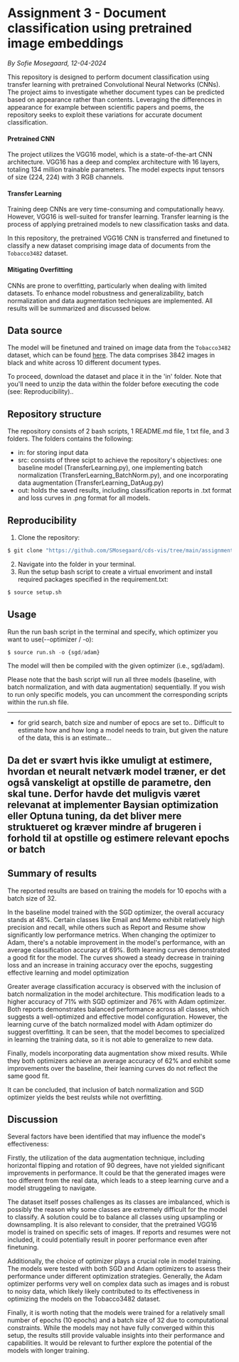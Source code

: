 # Assignment 3 - Document classification using pretrained image embeddings
*By Sofie Mosegaard, 12-04-2024*

This repository is designed to perform document classification using transfer learning with pretrained Convolutional Neural Networks (CNNs). The project aims to investigate whether document types can be predicted based on appearance rather than contents. Leveraging the differences in appearance for example between scientific papers and poems, the repository seeks to exploit these variations for accurate document classification.

#### Pretrained CNN

The project utilizes the VGG16 model, which is a state-of-the-art CNN architecture. VGG16 has a deep and complex architecture with 16 layers, totaling 134 million trainable parameters. The model expects input tensors of size (224, 224) with 3 RGB channels.

#### Transfer Learning

Training deep CNNs are very time-consuming and computationally heavy. However, VGG16 is well-suited for transfer learning. Transfer learning is the process of applying pretrained models to new classification tasks and data.

In this repository, the pretrained VGG16 CNN is transferred and finetuned to classify a new dataset comprising image data of documents from the ```Tobacco3482``` dataset.

#### Mitigating Overfitting

CNNs are prone to overfitting, particularly when dealing with limited datasets. To enhance model robustness and generalizability, batch normalization and data augmentation techniques are implemented. All results will be summarized and discussed below. 

## Data source

The model will be finetuned and trained on image data from the ```Tobacco3482``` dataset, which can be found [here](https://www.kaggle.com/datasets/patrickaudriaz/tobacco3482jpg?resource=download). The data comprises 3842 images in black and white across 10 different document types.

To proceed, download the dataset and place it in the 'in' folder. Note that you'll need to unzip the data within the folder before executing the code (see: Reproducibility)..

## Repository structure

The repository consists of 2 bash scripts, 1 README.md file, 1 txt file, and 3 folders. The folders contains the following:

-   in: for storing input data
-   src: consists of three scipt to achieve the repository's objectives: one baseline model (TransferLearning.py), one implementing batch normalization (TransferLearning_BatchNorm.py), and one incorporating data augmentation (TransferLearning_DatAug.py)
-   out: holds the saved results, including classification reports in .txt format and loss curves in .png format for all models.

## Reproducibility

1.   Clone the repository:
```python
$ git clone "https://github.com/SMosegaard/cds-vis/tree/main/assignments/assignment-3"
```
2.  Navigate into the folder in your terminal.
3.  Run the setup bash script to create a virtual envoriment and install required packages specified in the requirement.txt:
```python
$ source setup.sh
```

## Usage

Run the run bash script in the terminal and specify, which optimizer you want to use(--optimizer / -o):
```python
$ source run.sh -o {sgd/adam}
```
The model will then be compiled with the given optimizer (i.e., sgd/adam).

Please note that the bash script will run all three models (baseline, with batch normalization, and with data augmentation) sequentially. If you wish to run only specific models, you can uncomment the corresponding scripts within the run.sh file.

---
* for grid search, batch size and number of epocs are set to.. Difficult to estimate how and how long a model needs to train, but given the nature of the data, this is an estimate...

Da det er svært hvis ikke umuligt at estimere, hvordan et neuralt netværk model træner, er det også vanskeligt at opstille de parametre, den skal tune. Derfor havde det muligvis været relevanat at implementer Baysian optimization eller Optuna tuning, da det bliver mere struktueret og kræver mindre af brugeren i forhold til at opstille og estimere relevant epochs or batch
---

## Summary of results

The reported results are based on training the models for 10 epochs with a batch size of 32.

In the baseline model trained with the SGD optimizer, the overall accuracy stands at 48%. Certain classes like Email and Memo exhibit relatively high precision and recall, while others such as Report and Resume show significantly low performance metrics. When changing the optimizer to Adam, there's a notable improvement in the model's performance, with an average classification accuracy at 69%. Both learning curves demonstrated a good fit for the model. The curves showed a steady decrease in training loss and an increase in training accuracy over the epochs, suggesting effective learning and model optimization

Greater average classification accuracy is observed with the inclusion of batch normalization in the model architecture. This modification leads to a higher accuracy of 71% with SGD optimizer and 76% with Adam optimizer. Both reports demonstrates balanced performance across all classes, which suggests a well-optimized and effective model configuration. However, the learning curve of the batch normalized model with Adam optimizer do suggest overfitting. It can be seen, that the model becomes to specialized in learning the training data, so it is not able to generalize to new data.

Finally, models incorporating data augmentation show mixed results. While they both optimizers achieve an average accuracy of 62% and exhibit some improvements over the baseline, their learning curves do not reflect the same good fit.

It can be concluded, that inclusion of batch normalization and SGD optimizer yields the best reulsts while not overfitting.

## Discussion

Several factors have been identified that may influence the model's effectiveness:

Firstly, the utilization of the data augmentation technique, including horizontal flipping and rotation of 90 degrees, have not yielded significant improvements in performance. It could be that the generated images were too different from the real data, which leads to a steep learning curve and a model struggeling to navigate.

The dataset itself posses challenges as its classes are imbalanced, which is possibly the reason why some classes are extremely difficult for the model to classify. A solution could be to balance all classes using upsampling or downsampling. It is also relevant to consider, that the pretrained VGG16 model is trained on specific sets of images. If reports and resumes were not included, it could potentially result in poorer performance even after finetuning.

Additionally, the choice of optimizer plays a crucial role in model training. The models were tested with both SGD and Adam optimizers to assess their performance under different optimization strategies. Generally, the Adam optimizer performs very well on complex data such as images and is robust to noisy data, which likely likely contributed to its effectiveness in optimizing the models on the Tobacco3482 dataset.

Finally, it is worth noting that the models were trained for a relatively small number of epochs (10 epochs) and a batch size of 32 due to computational constraints. While the models may not have fully converged within this setup, the results still provide valuable insights into their performance and capabilities. It would be relevant to further explore the potential of the models with longer training.
